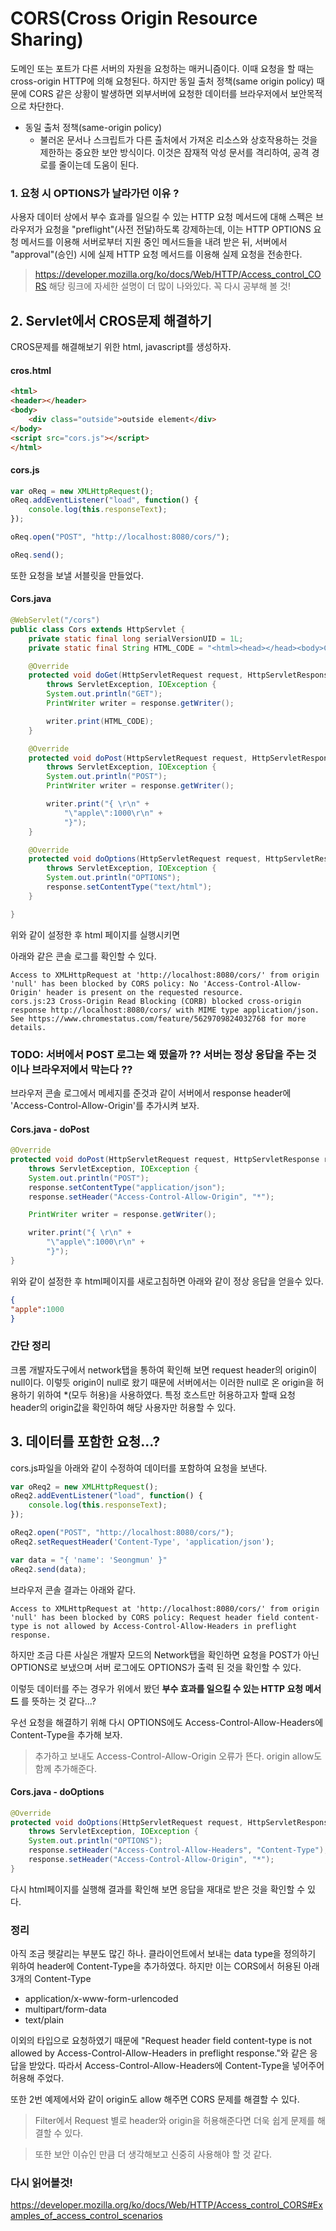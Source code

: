 # CORS(Cross Origin Resource Sharing)

도메인 또는 포트가 다른 서버의 자원을 요청하는 매커니즘이다.
이때 요청을 할 때는 cross-origin HTTP에 의해 요청된다.
하지만 동일 출처 정책(same origin policy) 때문에 CORS 같은 상황이 발생하면 외부서버에 요청한 데이터를 브라우저에서 보안목적으로 차단한다.

- 동일 출처 정책(same-origin policy)
    - 불러온 문서나 스크립트가 다른 출처에서 가져온 리소스와 상호작용하는 것을 제한하는 중요한 보안 방식이다. 이것은 잠재적 악성 문서를 격리하여, 공격 경로를 줄이는데 도움이 된다.

### 1. 요청 시 OPTIONS가 날라가던 이유 ?

사용자 데이터 상에서 부수 효과를 일으킬 수 있는 HTTP 요청 메서드에 대해 스펙은 브라우저가 요청을 "preflight"(사전 전달)하도록 강제하는데, 이는 HTTP OPTIONS 요청 메서드를 이용해 서버로부터 지원 중인 메서드들을 내려 받은 뒤, 서버에서 "approval"(승인) 시에 실제 HTTP 요청 메서드를 이용해 실제 요청을 전송한다.

>https://developer.mozilla.org/ko/docs/Web/HTTP/Access_control_CORS 해당 링크에 자세한 설명이 더 많이 나와있다. 꼭 다시 공부해 볼 것!

## 2. Servlet에서 CROS문제 해결하기

CROS문제를 해결해보기 위한 html, javascript를 생성하자.

#### cros.html
```html
<html>
<header></header>
<body>
    <div class="outside">outside element</div>
</body>
<script src="cors.js"></script>
</html>
```

#### cors.js

```javascript
var oReq = new XMLHttpRequest();
oReq.addEventListener("load", function() {
    console.log(this.responseText);
});    

oReq.open("POST", "http://localhost:8080/cors/");

oReq.send();
```

또한 요청을 보낼 서블릿을 만들었다.

#### Cors.java
```java
@WebServlet("/cors")
public class Cors extends HttpServlet {
	private static final long serialVersionUID = 1L;
	private static final String HTML_CODE = "<html><head></head><body>CORS TEST</body></html>";

	@Override
	protected void doGet(HttpServletRequest request, HttpServletResponse response)
		throws ServletException, IOException {
		System.out.println("GET");
        PrintWriter writer = response.getWriter();

		writer.print(HTML_CODE);
	}

	@Override
	protected void doPost(HttpServletRequest request, HttpServletResponse response)
		throws ServletException, IOException {
		System.out.println("POST");
        PrintWriter writer = response.getWriter();

		writer.print("{ \r\n" +
			"\"apple\":1000\r\n" +
			"}");
	}

	@Override
	protected void doOptions(HttpServletRequest request, HttpServletResponse response)
		throws ServletException, IOException {
		System.out.println("OPTIONS");
		response.setContentType("text/html");
	}

}
```

위와 같이 설정한 후 html 페이지를 실행시키면

아래와 같은 콘솔 로그를 확인할 수 있다.

```text
Access to XMLHttpRequest at 'http://localhost:8080/cors/' from origin 'null' has been blocked by CORS policy: No 'Access-Control-Allow-Origin' header is present on the requested resource.
cors.js:23 Cross-Origin Read Blocking (CORB) blocked cross-origin response http://localhost:8080/cors/ with MIME type application/json. See https://www.chromestatus.com/feature/5629709824032768 for more details.
```

### TODO: 서버에서 POST 로그는 왜 떴을까 ?? 서버는 정상 응답을 주는 것이나 브라우저에서 막는다 ??

브라우저 콘솔 로그에서 메세지를 준것과 같이 서버에서 response header에 'Access-Control-Allow-Origin'를 추가시켜 보자.

#### Cors.java - doPost

```java 
@Override
protected void doPost(HttpServletRequest request, HttpServletResponse response)
    throws ServletException, IOException {
    System.out.println("POST");
    response.setContentType("application/json");
    response.setHeader("Access-Control-Allow-Origin", "*");

    PrintWriter writer = response.getWriter();

    writer.print("{ \r\n" +
        "\"apple\":1000\r\n" +
        "}");
}
```

위와 같이 설정한 후 html페이지를 새로고침하면 아래와 같이 정상 응답을 얻을수 있다.

```json
{ 
"apple":1000
}
```

### 간단 정리 

크롬 개발자도구에서 network탭을 통하여 확인해 보면 request header의 origin이 null이다. 이렇듯 origin이 null로 왔기 때문에 서버에서는 이러한 null로 온 origin을 허용하기 위하여 *(모두 허용)을 사용하였다. 특정 호스트만 허용하고자 할때 요청 header의 origin값을 확인하여 해당 사용자만 허용할 수 있다.

## 3. 데이터를 포함한 요청...?

cors.js파일을 아래와 같이 수정하여 데이터를 포함하여 요청을 보낸다.

```javascript
var oReq2 = new XMLHttpRequest();
oReq2.addEventListener("load", function() {
    console.log(this.responseText);
});    

oReq2.open("POST", "http://localhost:8080/cors/");
oReq2.setRequestHeader('Content-Type', 'application/json');

var data = "{ 'name': 'Seongmun' }"
oReq2.send(data);
```

브라우저 콘솔 결과는 아래와 같다.

```text
Access to XMLHttpRequest at 'http://localhost:8080/cors/' from origin 'null' has been blocked by CORS policy: Request header field content-type is not allowed by Access-Control-Allow-Headers in preflight response.
```

하지만 조금 다른 사실은 개발자 모드의 Network탭을 확인하면 요청을 POST가 아닌 OPTIONS로 보냈으며 서버 로그에도 OPTIONS가 출력 된 것을 확인할 수 있다.

이렇듯 데이터를 주는 경우가 위에서 봤던 **부수 효과를 일으킬 수 있는 HTTP 요청 메서드** 를 뜻하는 것 같다...? 

우선 요청을 해결하기 위해 다시 OPTIONS에도 Access-Control-Allow-Headers에 Content-Type을 추가해 보자.

> 추가하고 보내도 Access-Control-Allow-Origin 오류가 뜬다. origin allow도 함께 추가해준다.

#### Cors.java - doOptions

```java
@Override
protected void doOptions(HttpServletRequest request, HttpServletResponse response)
    throws ServletException, IOException {
    System.out.println("OPTIONS");
    response.setHeader("Access-Control-Allow-Headers", "Content-Type");
    response.setHeader("Access-Control-Allow-Origin", "*");
}
```

다시 html페이지를 실행해 결과를 확인해 보면 응답을 재대로 받은 것을 확인할 수 있다.


### 정리


아직 조금 헷갈리는 부분도 많긴 하나. 클라이언트에서 보내는 data type을 정의하기 위하여 header에 Content-Type을 추가하였다. 하지만 이는 CORS에서 허용된 아래 3개의 Content-Type
- application/x-www-form-urlencoded
- multipart/form-data
- text/plain

이외의 타입으로 요청하였기 때문에 "Request header field content-type is not allowed by Access-Control-Allow-Headers in preflight response."와 같은 응답을 받았다. 따라서 Access-Control-Allow-Headers에 Content-Type을 넣어주어 허용해 주었다.

또한 2번 예제에서와 같이 origin도 allow 해주면 CORS 문제를 해결할 수 있다.


> Filter에서 Request 별로 header와 origin을 허용해준다면 더욱 쉽게 문제를 해결할 수 있다.

> 또한 보안 이슈인 만큼 더 생각해보고 신중히 사용해야 할 것 같다.

### 다시 읽어볼것!
https://developer.mozilla.org/ko/docs/Web/HTTP/Access_control_CORS#Examples_of_access_control_scenarios